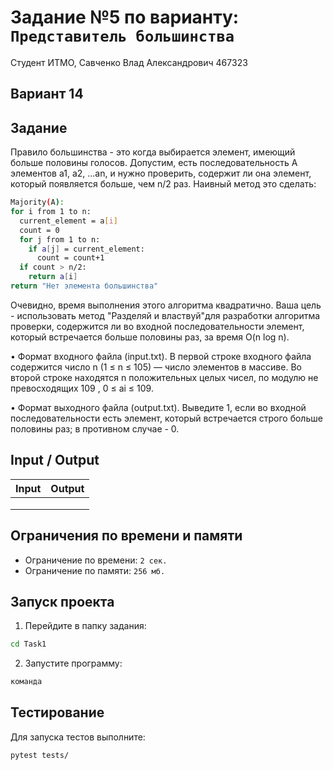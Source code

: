 # Задание №5 по варианту: `Представитель большинства`
Студент ИТМО, Савченко Влад Александрович 467323

## Вариант 14

## Задание 

Правило большинства - это когда выбирается элемент, имеющий больше половины голосов. Допустим, есть последовательность A элементов a1, a2, ...an, и
нужно проверить, содержит ли она элемент, который появляется больше, чем n/2
раз. Наивный метод это сделать:
```bash
Majority(A):
for i from 1 to n:
  current_element = a[i]
  count = 0
  for j from 1 to n:
    if a[j] = current_element:
      count = count+1
  if count > n/2:
    return a[i]
return "Нет элемента большинства"

```

Очевидно, время выполнения этого алгоритма квадратично. Ваша цель - использовать метод "Разделяй и властвуй"для разработки алгоритма проверки, содержится ли во входной последовательности элемент, который встречается больше половины раз, за время O(n log n).

• Формат входного файла (input.txt). В первой строке входного файла содержится число n (1 ≤ n ≤ 105) — 
число элементов в массиве. Во второй
строке находятся n положительных целых чисел, по модулю не превосходящих 109
, 0 ≤ ai ≤ 109.

• Формат выходного файла (output.txt). Выведите 1, если во входной последовательности есть элемент, который встречается строго больше половины
раз; в противном случае - 0.

## Input / Output 

| Input             | Output            |
|-------------------|-------------------|
|                   |                   |
|                   |                   |
|                   |                   |

## Ограничения по времени и памяти

- Ограничение по времени: `2 сек.`
- Ограничение по памяти: `256 мб.`


## Запуск проекта
1. Перейдите в папку задания:
```bash
cd Task1
```

2. Запустите программу:
```bash
команда
```

## Тестирование
Для запуска тестов выполните:
```bash
pytest tests/
```
